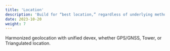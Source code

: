 ```yaml
---
title: 'Location'
description: 'Build for “best location,” regardless of underlying methodology.'
date: 2023-10-20
weight: 7
---
```


Harmonized geolocation with unified devex, whether GPS/GNSS, Tower, or Triangulated location.